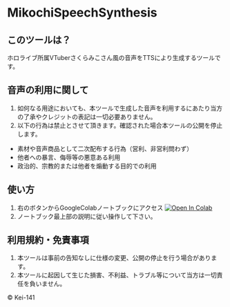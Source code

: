 # MikochiSpeechSynthesis

## このツールは？
ホロライブ所属VTuberさくらみこさん風の音声をTTSにより生成するツールです。

## 音声の利用に関して
1. 如何なる用途においても、本ツールで生成した音声を利用するにあたり当方の了承やクレジットの表記は一切必要ありません。
2. 以下の行為は禁止とさせて頂きます。確認された場合本ツールの公開を停止します。
 - 素材や音声商品として二次配布する行為（営利、非営利問わず）
 - 他者への暴言、侮辱等の悪意ある利用
 - 政治的、宗教的または他者を煽動する目的での利用

## 使い方
1. 右のボタンからGoogleColabノートブックにアクセス [![Open In Colab](https://colab.research.google.com/assets/colab-badge.svg)](https://colab.research.google.com/drive/1eJAXvjVwRUnzpTr3JSnJvFP7Ta_Uloe6)
2. ノートブック最上部の説明に従い操作して下さい。

## 利用規約・免責事項
1. 本ツールは事前の告知なしに仕様の変更、公開の停止を行う場合があります。
2. 本ツールに起因して生じた損害、不利益、トラブル等について当方は一切責任を負いません。

© Kei-141

